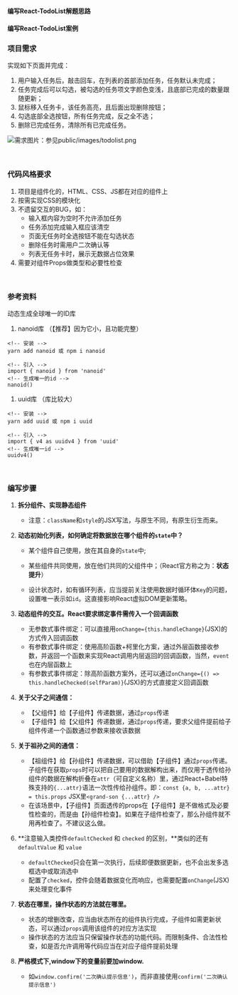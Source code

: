 #### 编写React-TodoList解题思路

#### 编写React-TodoList案例

### 项目需求
实现如下页面并完成：
1. 用户输入任务后，敲击回车，在列表的首部添加任务，任务默认未完成；
2. 任务完成后可以勾选，被勾选的任务项文字颜色变浅，且底部已完成的数量跟随更新；
3. 鼠标移入任务卡，该任务高亮，且后面出现删除按钮；
4. 勾选底部全选按钮，所有任务完成，反之全不选；
5. 删除已完成任务，清除所有已完成任务。
   
<img src="./public/assets/images/todolist.png.png" alt="需求图片：参见public/images/todolist.png">

&emsp;
### 代码风格要求
1. 项目是组件化的，HTML、CSS、JS都在对应的组件上
2. 按需实现CSS的模块化
3. 不遗留交互的BUG，如：
      - 输入框内容为空时不允许添加任务
      - 任务添加完成输入框应该清空
      - 页面无任务时全选按钮不能在勾选状态
      - 删除任务时需用户二次确认等
      - 列表无任务卡时，展示无数据占位效果
4. 需要对组件Props做类型和必要性检查


&emsp;

### 参考资料
动态生成全球唯一的ID库
1. nanoid库 （【推荐】因为它小，且功能完整）

```
<!-- 安装 -->
yarn add nanoid 或 npm i nanoid

<!-- 引入 -->
import { nanoid } from 'nanoid'
<!-- 生成唯一的id -->
nanoid()
```

1. uuid库 （库比较大）

```
<!-- 安装 -->
yarn add uuid 或 npm i uuid

<!-- 引入 -->
import { v4 as uuidv4 } from 'uuid'
<!-- 生成唯一id -->
uuidv4()
```



&emsp;

### 编写步骤
1. **拆分组件、实现静态组件**
    - 注意：`className`和`style`的JSX写法，与原生不同，有原生衍生而来。

2. **动态初始化列表，如何确定将数据放在哪个组件的`state`中？**
    - 某个组件自己使用，放在其自身的`state`中;
    - 某些组件共同使用，放在他们共同的父组件中；（React官方称之为：**状态提升**）

    - 设计状态时，如有循环列表，应当提前关注使用数据时循环体`Key`的问题，设置唯一表示如`id`。这直接影响React虚拟DOM更新策略。

3. **动态组件的交互。React要求绑定事件需传入一个回调函数**
    - 无参数式事件绑定：可以直接用`onChange={this.handleChange}`(JSX)的方式传入回调函数
    - 有参数式事件绑定：使用高阶函数+柯里化方案，通过外层函数接收参数，并返回一个函数来实现React调用内层返回的回调函数，当然，`event`也在内层函数上
    - 有参数式事件绑定：除高阶函数方案外，还可以通过`onChange={() => this.handleChecked(selfParam)}`(JSX)的方式直接定义回调函数

4. **关于父子之间通信：**
   - 【父组件】给【子组件】传递数据，通过`props`传递
   - 【子组件】给【父组件】传递数据，通过`props`传递，要求父组件提前给子组件传递一个函数通过参数来接收该数据

5. **关于祖孙之间的通信：**
    - 【祖组件】给【孙组件】传递数据，可以借助【子组件】通过`props`传递。子组件在获取`props`时可以把自己要用的数据解构出来，而仅用于透传给孙组件的数据在解构折叠在`attr`（可自定义名称）里，通过React+Babel特殊支持的`{...attr}`语法一次性传给孙组件。即：`const {a, b, ...attr} = this.props` JSX里`<grand-son {...attr} />`
    - 在该场景中，【子组件】页面透传的props在【子组件】是不做格式及必要性检查的，而是由【孙组件检查】。如果在子组件检查了，那么孙组件就不用再检查了。不建议这么做。

6. **注意输入类控件`defaultChecked` 和 `checked` 的区别，**类似的还有`defaultValue` 和 `value`
   - `defaultChecked`只会在第一次执行，后续即便数据更新，也不会出发多选框选中或取消选中
   - 配置了`checked`，控件会随着数据变化而响应，也需要配置`onChange`(JSX)来处理变化事件

7. **状态在哪里，操作状态的方法就在哪里。**
   - 状态的增删改查，应当由状态所在的组件执行完成，子组件如需更新状态，可以通过`props`调用该组件的对应方法实现
   - 操作状态的方法应当只保留操作状态的功能代码。而限制条件、合法性检查，如是否允许调用等代码应当在对应子组件提前处理

8. **严格模式下,window下的变量前要加window.**
   - 如`window.confirm('二次确认提示信息')`，而非直接使用`confirm('二次确认提示信息')`

